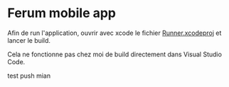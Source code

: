 # Ferum mobile app

Afin de run l'application, ouvrir avec xcode le fichier [Runner.xcodeproj](ferum/ios/Runner.xcodeproj) et lancer le build.

Cela ne fonctionne pas chez moi de build directement dans Visual Studio Code.

test push mian